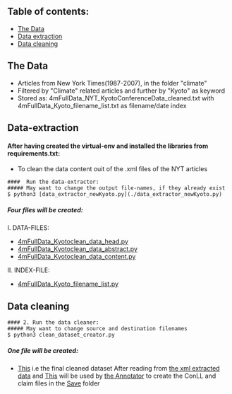 ## Table of contents:
* [The Data](#the-data)
* [Data extraction](#data-extraction)
* [Data cleaning](#data-cleaning)

## The Data
*  Articles from New York Times(1987-2007), in the folder "climate"
*  Filtered by "Climate" related articles and further by "Kyoto" as keyword
*  Stored as: 4mFullData_NYT_KyotoConferenceData_cleaned.txt with 4mFullData_Kyoto_filename_list.txt as filename/date index

## Data-extraction
#### After having created the virtual-env and installed the libraries from requirements.txt: 
* To clean the data content ouit of the .xml files of the NYT articles
```
####  Run the data-extractor:
##### May want to change the output file-names, if they already exist
$ python3 [data_extractor_newKyoto.py](./data_extractor_newKyoto.py) 
```
##### Four files will be created:
I.	DATA-FILES:

* [4mFullData_Kyotoclean_data_head.py](./4mFullData_Kyotoclean_data_head.txt)
* [4mFullData_Kyotoclean_data_abstract.py](./4mFullData_Kyotoclean_data_abstract.txt)
* [4mFullData_Kyotoclean_data_content.py](./4mFullData_Kyotoclean_data_content.txt)

II.	INDEX-FILE:

* [4mFullData_Kyoto_filename_list.py](./4mFullData_Kyoto_filename_list.txt)
## Data cleaning
```
#### 2. Run the data cleaner:
##### May want to change source and destination filenames
$ python3 clean_dataset_creator.py

```
##### One file will be created:

* [This](./4mFullData_NYT_KyotoConferenceData_cleaned.txt)
	i.e the final cleaned dataset
After reading from [the xml extracted data](./4mFullData_Kyotoclean_data_content.txt)
and [This](./4mFullData_NYT_KyotoConferenceData_cleaned.txt) will be used by [the Annotator](./https://github.com/parashar-lonewolf/ClimaChange_Claims/tree/main/ACTOR_CLAIM_ANNOTATOR.py)
to create the ConLL and claim files in the [Save](./https://github.com/parashar-lonewolf/ClimaChange_Claims/tree/main/Save) folder
